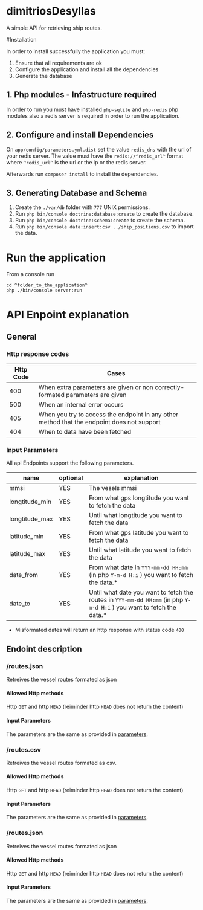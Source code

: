 dimitriosDesyllas
=================

A simple API for retrieving ship routes.

#Installation

In order to install successfully the application you must:

1. Ensure that all requirements are ok
2. Configure the application and install all the dependencies
3. Generate the database

## 1. Php modules - Infastructure required

In order to run you must have installed `php-sqlite` and `php-redis` php modules also a redis server is required in order to run the application. 

## 2. Configure and install Dependencies

On `app/config/parameters.yml.dist` set the value `redis_dns` with the url of your redis server. The value must have the `redis://^redis_url^` format where `^redis_url^` is the url or the ip or the redis server.

Afterwards run `composer install` to install the dependencies.

## 3. Generating Database and Schema

1. Create the `./var/db` folder with `777` UNIX permissions.
2. Run `php bin/console doctrine:database:create` to create the database.
3. Run `php bin/console doctrine:schema:create` to create the schema.
4. Run `php bin/console data:insert:csv ../ship_positions.csv` to import the data.


# Run the application

From a console run 

```
cd ^folder_to_the_application^
php ./bin/console server:run
```

# API Enpoint explanation

## General

### Http response codes

Http Code | Cases
--- | ---
400 | When extra parameters are given or non correctly-formated parameters are given
500 | When an internal error occurs
405 | When you try to access the endpoint in any other method that the endpoint does not support
404 | When to data have been fetched

### <a id="input_parameters"></a>Input Parameters

All api Endpoints support the following parameters.

name | optional | explanation
---  | --- | ---
mmsi | YES | The vesels mmsi
longtitude_min | YES | From what gps longtitude you want to fetch the data
longtitude_max | YES | Until what longtitude you want to fetch the data
latitude_min | YES | From what gps latitude you want to fetch the data
latitude_max | YES | Until what latitude you want to fetch the data
date_from | YES | From what date in `YYY-mm-dd HH:mm` (in php `Y-m-d H:i` ) you want to fetch the data.*
date_to | YES | Until what date you want to fetch the routes in `YYY-mm-dd HH:mm` (in php `Y-m-d H:i` ) you want to fetch the data.*

* Misformated dates will return an http response with status code `400`

## Endoint description

### /routes.json 
Retreives the vessel routes formated as json

#### Allowed Http methods
Http `GET` and http `HEAD` (reiminder http `HEAD` does not return the content)

#### Input Parameters

The parameters are the same as provided in [parameters]("#input_parameters").

### /routes.csv 
Retreives the vessel routes formated as csv.

#### Allowed Http methods
Http `GET` and http `HEAD` (reiminder http `HEAD` does not return the content)

#### Input Parameters

The parameters are the same as provided in [parameters]("#input_parameters").

 ### /routes.json 
Retreives the vessel routes formated as json

#### Allowed Http methods
Http `GET` and http `HEAD` (reiminder http `HEAD` does not return the content)

#### Input Parameters

The parameters are the same as provided in [parameters]("#input_parameters").
 